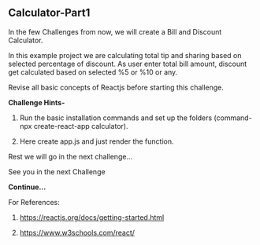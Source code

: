 ## Calculator-Part1

In the few Challenges from now, we will create a Bill and Discount Calculator.

In this example project we are calculating total tip 
and sharing based on selected percentage of discount. 
As user enter total bill amount, discount get calculated 
based on selected %5 or %10 or any.

Revise all basic concepts of Reactjs before starting this challenge.

**Challenge Hints-**

1. Run the basic installation commands and set up the folders (command-npx create-react-app calculator).

2. Here create app.js and just render the function.

Rest we will go in the next challenge...

See you in the next Challenge

**Continue...**

For References:

1. https://reactjs.org/docs/getting-started.html

2. https://www.w3schools.com/react/
